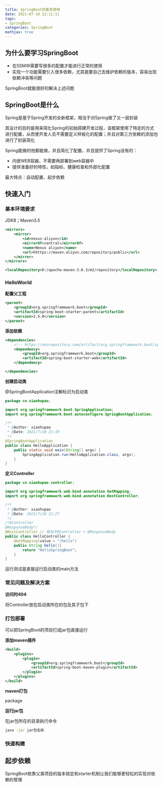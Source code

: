 ```yaml
---
title: SpringBoot的基本使用
date: 2021-07-10 22:11:11
tags:
- SpringBoot
categories: SpringBoot
mathjax: true
---
```


## 为什么要学习SpringBoot

* 在SSM中需要写很多的配置才能进行正常的使用
* 实现一个功能需要引入很多依赖，尤其是要自己去维护依赖的版本，容易出现依赖冲突等问题

SpringBoot就能很好的解决上述问题

 <!-- more --> 

## SpringBoot是什么

Spring是基于Spring开发的全新框架，相当于对Spring做了又一层封装

其设计的目的是用来简化Spring的初始搭建开发过程，该框架使用了特定的方式进行配置，从而使开发人员不需要定义样板化的配置；并且对第三方依赖的添加也进行了封装简化

Spring能做的他都能做，并且简化了配置，并且提供了Spring没有的：

* 内嵌WEB容器，不需要再部署到web容器中
* 提供准备好的特性，如指标、健康检查和外部化配置

最大特点：自动配置、起步依赖

## 快速入门

### 基本环境要求

JDK8；Maven3.5

```xml
<mirrors>
    <mirror>
        <id>nexus-aliyun</id>
        <mirrorOf>central</mirrorOf>
        <name>Nexus aliyun</name>
        <url>hhttps://maven.aliyun.com/repository/public</url>
    </mirror>
</mirrors>

<localRepository>D:/apache-maven-3.6.3/m2/repository</localRepository>
```

### HelloWorld

**配置父工程**

```xml
<parent>
    <groupId>org.springframework.boot</groupId>
    <artifactId>spring-boot-starter-parent</artifactId>
    <version>2.5.0</version>
</parent>
```

**添加依赖**

```xml
<dependencies>
    <!-- https://mvnrepository.com/artifact/org.springframework.boot/spring-boot-starter-parent -->
    <dependency>
        <groupId>org.springframework.boot</groupId>
        <artifactId>spring-boot-starter-web</artifactId>
    </dependency>

</dependencies>
```

**创建启动类**

@SpringBootApplication注解标识为启动类

```java
package cn.xiaohupao;

import org.springframework.boot.SpringApplication;
import org.springframework.boot.autoconfigure.SpringBootApplication;

/**
 * @Author: xiaohupao
 * @Date: 2021/7/10 21:19
 */
@SpringBootApplication
public class HelloApplication {
    public static void main(String[] args) {
        SpringApplication.run(HelloApplication.class, args);
    }
}
```

**定义Controller**

```java
package cn.xiaohupao.controller;

import org.springframework.web.bind.annotation.GetMapping;
import org.springframework.web.bind.annotation.RestController;

/**
 * @Author: xiaohupao
 * @Date: 2021/7/10 21:27
 */
/*@Controller
@ResponseBody*/
@RestController // 相当于@Controller + @ResponseBody
public class HelloController {
    @GetMapping(value = "/hello")
    public String hello(){
        return "HelloSpringBoot";
    }
}
```

运行测试是直接运行启动类的main方法

### 常见问题及解决方案

**访问时404**

将Controller放在启动类所在的包及其子包下

### 打包部署

可以把SpringBoot的项目打成jar包直接运行

**添加maven插件**

```xml
<build>
    <plugins>
        <plugin>
            <groupId>org.springframework.boot</groupId>
            <artifactId>spring-boot-maven-plugin</artifactId>
        </plugin>
    </plugins>
</build>
```

**maven打包**

package

**运行jar包**

在jar包所在的目录执行命令

```bash
java -jar jar包名称
```

### 快速构建

## 起步依赖

SpringBoot依靠父类项目的版本锁定和starter机制让我们能够更轻松的实现对依赖的管理
